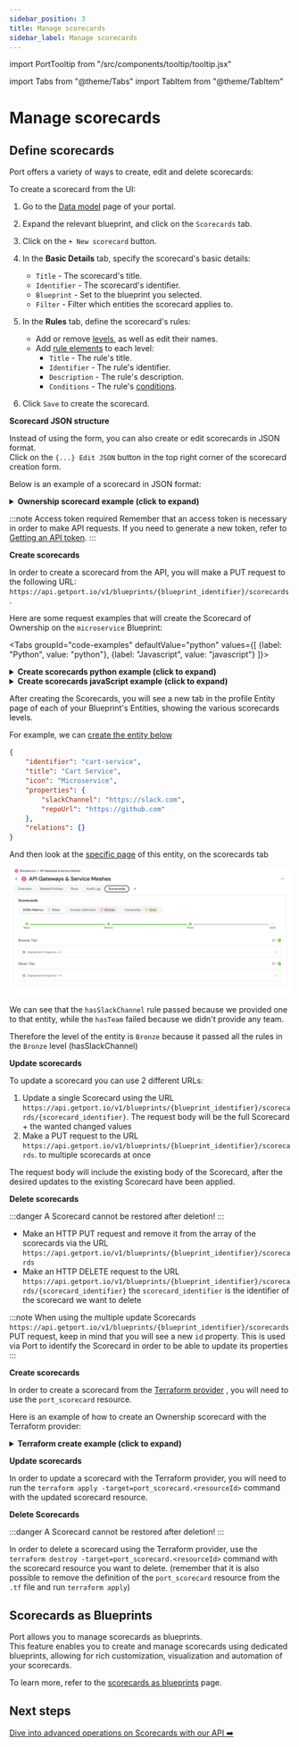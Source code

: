```yaml
---
sidebar_position: 3
title: Manage scorecards
sidebar_label: Manage scorecards
---
```

import PortTooltip from "/src/components/tooltip/tooltip.jsx"

import Tabs from "@theme/Tabs"
import TabItem from "@theme/TabItem"

# Manage scorecards

## Define scorecards

Port offers a variety of ways to create, edit and delete scorecards:

<Tabs queryString="scorecards" defaultValue="UI">

<TabItem value="UI">

To create a scorecard from the UI:

1. Go to the [Data model](https://app.getport.io/settings/data-model) page of your portal.

2. Expand the relevant blueprint, and click on the `Scorecards` tab.

3. Click on the `+ New scorecard` button.

4. In the **Basic Details** tab, specify the scorecard's basic details:

    - `Title` - The scorecard's title.
    - `Identifier` - The scorecard's identifier.
    - `Blueprint` - Set to the blueprint you selected.
    - `Filter` - Filter which entities the scorecard applies to.

5. In the **Rules** tab, define the scorecard's rules:

     - Add or remove [levels](/promote-scorecards/concepts-and-structure#levels), as well as edit their names. 
     - Add [rule elements](/promote-scorecards/concepts-and-structure#rule-elements) to each level:
       - `Title` - The rule's title.
       - `Identifier` - The rule's identifier.
       - `Description` - The rule's description.
       - `Conditions` - The rule's [conditions](/promote-scorecards/concepts-and-structure#conditions).

6. Click `Save` to create the scorecard.

**Scorecard JSON structure**

Instead of using the form, you can also create or edit scorecards in JSON format.  
Click on the `{...} Edit JSON` button in the top right corner of the scorecard creation form. 

Below is an example of a scorecard in JSON format:

<details>
<summary><b>Ownership scorecard example (click to expand)</b></summary>

  ```json showLineNumbers
  {
    "identifier": "Ownership",
    "title": "Ownership",
    "rules": [
      {
        "identifier": "hasSlackChannel",
        "title": "Has Slack Channel",
        "level": "Silver",
        "query": {
          "combinator": "and",
          "conditions": [
            {
              "operator": "isNotEmpty",
                "property": "slackChannel"
            }
          ]
        }
      },
      {
        "identifier": "hasTeam",
        "title": "Has Team",
        "level": "Bronze",
        "query": {
          "combinator": "and",
          "conditions": [
            {
              "operator": "isNotEmpty",
              "property": "$team"
            }
          ]
        }
      }
    ]
  }
  ```
</details>

</TabItem>

<TabItem value="API">

:::note Access token required
Remember that an access token is necessary in order to make API requests. If you need to generate a new token, refer to [Getting an API token](../build-your-software-catalog/custom-integration/api/api.md#get-api-token).
:::

**Create scorecards**

In order to create a scorecard from the API, you will make a PUT request to the following URL: `https://api.getport.io/v1/blueprints/{blueprint_identifier}/scorecards`.

Here are some request examples that will create the Scorecard of Ownership on the `microservice` Blueprint:

<Tabs groupId="code-examples" defaultValue="python" values={[
{label: "Python", value: "python"},
{label: "Javascript", value: "javascript"}
]}>

<TabItem value="python">

<details>
<summary><b>Create scorecards python example (click to expand)</b></summary>

    ```python showLineNumbers
    # Dependencies to install:
    # $ python -m pip install requests

    # the access_token variable should already have the token from previous examples

    import requests

    API_URL = 'https://api.getport.io/v1'

    blueprint_name = 'microservice'

    scorecards = [
      {
        'identifier': 'Ownership',
        'title': 'Ownership',
        'rules': [
          {
            'identifier': 'hasSlackChannel',
            'title': 'Has Slack Channel',
            'level': 'Silver',
            'query': {
              'combinator': 'and',
              'conditions': [{'operator': 'isNotEmpty', 'property': 'slackChannel'}]
            }
          },
          {
            'identifier': 'hasTeam',
            'title': 'Has Team',
            'level': 'Bronze',
            'query': {
              'combinator': 'and',
              'conditions': [{'operator': 'isNotEmpty', 'property': '$team'}]
            }
          }
        ]
      }
    ]

    headers = {
        'Authorization': f'Bearer {access_token}'
    }

    response = requests.put(f'{API_URL}/blueprints/{blueprint_name}/scorecards', json=scorecards, headers=headers)

    ```
</details>

</TabItem>

<TabItem value="javascript">

<details>
<summary><b>Create scorecards javaScript example (click to expand)</b></summary>

    ```javascript showLineNumbers
    // Dependencies to install:
    // $ npm install axios --save

    // the accessToken variable should already have the token from previous examples

    const axios = require("axios").default;

    const API_URL = "https://api.getport.io/v1";

    const blueprintName = "microservice";

    const scorecards = [
        {
            identifier: "Ownership",
            title: "Ownership",
            rules: [
                {
                    identifier: "hasSlackChannel",
                    title: "Has Slack Channel",
                    level: "Bronze",
                    query: {
                        combinator: "and",
                        conditions: [
                            {
                                operator: "isNotEmpty",
                                property: "slackChannel",
                            },
                        ],
                    },
                },
                {
                    identifier: "hasTeam",
                    title: "Has Team",
                    level: "Silver",
                    query: {
                        combinator: "and",
                        conditions: [
                            {
                                operator: "isNotEmpty",
                                property: "$team",
                            },
                        ],
                    },
                },
            ],
        },
    ];

    const config = {
        headers: {
            Authorization: `Bearer ${accessToken}`,
        },
    };

    const response = await axios.put(
        `${API_URL}/blueprints/${blueprintName}/scorecards`,
        scorecards,
        config
    );
    ```
</details>

</TabItem>

</Tabs>

After creating the Scorecards, you will see a new tab in the profile Entity page of each of your Blueprint's Entities, showing the various scorecards levels.

For example, we can [create the entity below](../build-your-software-catalog/sync-data-to-catalog/sync-data-to-catalog.md#creating-entities)

```json showLineNumbers
{
    "identifier": "cart-service",
    "title": "Cart Service",
    "icon": "Microservice",
    "properties": {
        "slackChannel": "https://slack.com",
        "repoUrl": "https://github.com"
    },
    "relations": {}
}
```

And then look at the [specific page](https://app.getport.io/MicroserviceEntity?identifier=cart-service&activeTab=3) of this entity, on the scorecards tab

![Developer Portal Scorecards Tab](../../static/img/software-catalog/scorecard/tutorial/ScorecardsTab.png)

We can see that the `hasSlackChannel` rule passed because we provided one to that entity, while the `hasTeam` failed because we didn't provide any team.

Therefore the level of the entity is `Bronze` because it passed all the rules in the `Bronze` level (hasSlackChannel)

**Update scorecards**

To update a scorecard you can use 2 different URLs:

1. Update a single Scorecard using the URL `https://api.getport.io/v1/blueprints/{blueprint_identifier}/scorecards/{scorecard_identifier}`. The request body will be the full Scorecard + the wanted changed values
2. Make a PUT request to the URL `https://api.getport.io/v1/blueprints/{blueprint_identifier}/scorecards`. to multiple scorecards at once

The request body will include the existing body of the Scorecard, after the desired updates to the existing Scorecard have been applied.

**Delete scorecards**

:::danger
A Scorecard cannot be restored after deletion!
:::

-   Make an HTTP PUT request and remove it from the array of the scorecards via the URL `https://api.getport.io/v1/blueprints/{blueprint_identifier}/scorecards`
-   Make an HTTP DELETE request to the URL `https://api.getport.io/v1/blueprints/{blueprint_identifier}/scorecards/{scorecard_identifier}` the `scorecard_identifier` is the identifier of the scorecard we want to delete

:::note
When using the multiple update Scorecards `https://api.getport.io/v1/blueprints/{blueprint_identifier}/scorecards` PUT request, keep in mind that you will see a new `id` property. This is used via Port to identify the Scorecard in order to be able to update its properties
:::

</TabItem>

<TabItem value="Terraform">

**Create scorecards**

In order to create a scorecard from the [Terraform provider](../../build-your-software-catalog/custom-integration/iac/terraform/) , you will need to use the `port_scorecard` resource.

Here is an example of how to create an Ownership scorecard with the Terraform provider:

<details>
<summary><b>Terraform create example (click to expand)</b></summary>

    ```hcl showLineNumbers
    resource "port_scorecard" "ownership" {
      blueprint = "microservice"
      identifier = "Ownership"
      title = "Ownership"
      rules = [
        {
          identifier = "hasSlackChannel"
          title = "Has Slack Channel"
          level = "Silver"
          query = {
            combinator = "and"
            conditions = [
              jsonencode({
                operator = "isNotEmpty"
                property = "slackChannel"
              })
            ]
          }
        },
        {
          identifier = "hasTeam"
          title = "Has Team"
          level = "Bronze"
          query = {
            combinator = "and"
            conditions = [
              jsonencode({
                operator = "isNotEmpty"
                property = "$team"
              })
            ]
          }
        }
      ]
    }
    ```
</details>

**Update scorecards**

In order to update a scorecard with the Terraform provider, you will need to run the `terraform apply -target=port_scorecard.<resourceId>` command with the updated scorecard resource.

**Delete Scorecards**

:::danger
A Scorecard cannot be restored after deletion!
:::

In order to delete a scorecard using the Terraform provider, use the `terraform destroy -target=port_scorecard.<resourceId>` command with the scorecard resource you want to delete. (remember that it is also possible to remove the definition of the `port_scorecard` resource from the `.tf` file and run `terraform apply`)

</TabItem>

</Tabs>

## Scorecards as Blueprints

Port allows you to manage scorecards as <PortTooltip id="blueprint">blueprints</PortTooltip>.   
This feature enables you to create and manage scorecards using dedicated blueprints, allowing for rich customization, visualization and automation of your scorecards.  

To learn more, refer to the [scorecards as blueprints](/promote-scorecards/scorecards-as-blueprints) page.

## Next steps

[Dive into advanced operations on Scorecards with our API ➡️ ](/api-reference/port-api)
